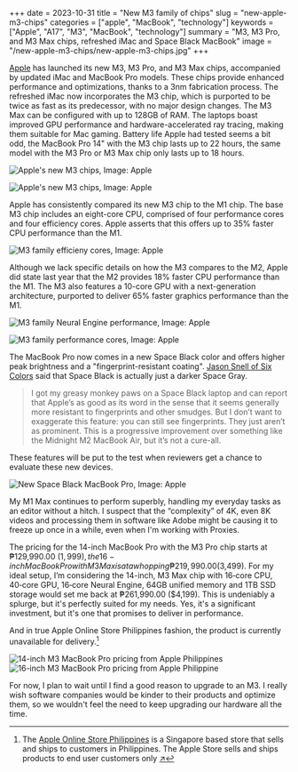 +++
date = 2023-10-31
title = "New M3 family of chips"
slug = "new-apple-m3-chips"
categories = ["apple", "MacBook", "technology"]
keywords = ["Apple", "A17", "M3", "MacBook", "technology"]
summary = "M3, M3 Pro, and M3 Max chips, refreshed iMac and Space Black MacBook"
image = "/new-apple-m3-chips/new-apple-m3-chips.jpg"
+++

[Apple](https://www.apple.com/newsroom/2023/10/apple-unveils-new-macbook-pro-featuring-m3-chips/) has launched its new M3, M3 Pro, and M3 Max chips, accompanied by updated iMac and MacBook Pro models. These chips provide enhanced performance and optimizations, thanks to a 3nm fabrication process. The refreshed iMac now incorporates the M3 chip, which is purported to be twice as fast as its predecessor, with no major design changes. The M3 Max can be configured with up to 128GB of RAM. The laptops boast improved GPU performance and hardware-accelerated ray tracing, making them suitable for Mac gaming. Battery life Apple had tested seems a bit odd, the MacBook Pro 14" with the M3 chip lasts up to 22 hours, the same model with the M3 Pro or M3 Max chip only lasts up to 18 hours.

![Apple's new M3 chips, Image: Apple](Apple-M3-chip-series-231030.jpg "Apple's new M3 chips, Image: Apple")

![Apple's new M3 chips, Image: Apple](Apple-M3-chip-series-architecture-231030.jpg "Apple's new M3 chips, Image: Apple")

Apple has consistently compared its new M3 chip to the M1 chip. The base M3 chip includes an eight-core CPU, comprised of four performance cores and four efficiency cores. Apple asserts that this offers up to 35% faster CPU performance than the M1.

![M3 family efficieny cores, Image: Apple](Apple-M3-chip-series-efficiency-cores-comparison-231030.jpg "M3 family efficieny cores")

Although we lack specific details on how the M3 compares to the M2, Apple did state last year that the M2 provides 18% faster CPU performance than the M1. The M3 also features a 10-core GPU with a next-generation architecture, purported to deliver 65% faster graphics performance than the M1.

![M3 family Neural Engine performance, Image: Apple](Apple-M3-chip-series-Neural-Engine-performance-231030.jpg "M3 family Neural Engine performance")

![M3 family performance cores, Image: Apple](Apple-M3-chip-series-performance-cores-comparison-231030.jpg "M3 family performance cores")

The MacBook Pro now comes in a new Space Black color and offers higher peak brightness and a "fingerprint-resistant coating". [Jason Snell of Six Colors](https://sixcolors.com/post/2023/10/a-magic-number-new-macbook-pros-and-imacs-usher-in-the-m3-era/) said that Space Black is actually just a darker Space Gray.

> I got my greasy monkey paws on a Space Black laptop and can report that Apple’s as good as its word in the sense that it seems generally more resistant to fingerprints and other smudges.
> But I don’t want to exaggerate this feature: you can still see fingerprints. They just aren’t as prominent. This is a progressive improvement over something like the Midnight M2 MacBook Air, but it’s not a cure-all.

These features will be put to the test when reviewers get a chance to evaluate these new devices.

![New Space Black MacBook Pro, Image: Apple](Apple-MacBook-Pro-2up-231030.jpg "New Space Black MacBook Pro")

My M1 Max continues to perform superbly, handling my everyday tasks as an editor without a hitch. I suspect that the “complexity” of 4K, even 8K videos and processing them in software like Adobe might be causing it to freeze up once in a while, even when I'm working with Proxies.

The pricing for the 14-inch MacBook Pro with the M3 Pro chip starts at ₱129,990.00 ($1,999), the 16-inch MacBook Pro with M3 Max is at a whopping ₱219,990.00 ($3,499). For my ideal setup, I’m considering the 14-inch, M3 Max chip with 16‑core CPU, 40‑core GPU, 16‑core Neural Engine, 64GB unified memory and 1TB SSD storage would set me back at ₱261,990.00 ($4,199). This is undeniably a splurge, but it's perfectly suited for my needs. Yes, it's a significant investment, but it's one that promises to deliver in performance.

And in true Apple Online Store Philippines fashion, the product is currently unavailable for delivery.[^1]

![14-inch M3 MacBook Pro pricing from Apple Philippines](Apple-MacBook-Pro14-M3-Pricing.jpeg "14-inch M3 MacBook Pro pricing from Apple Philippines")
![16-inch M3 MacBook Pro pricing from Apple Philippine](Apple-MacBook-Pro16-M3-Pricing.jpeg "16-inch M3 MacBook Pro pricing from Apple Philippines")

For now, I plan to wait until I find a good reason to upgrade to an M3. I really wish software companies would be kinder to their products and optimize them, so we wouldn't feel the need to keep upgrading our hardware all the time.

[^1]: The [Apple Online Store Philippines](http://store.apple.com/ph) is a Singapore based store that sells and ships to customers in Philippines. The Apple Store sells and ships products to end user customers only [↗︎](https://www.apple.com/ph/shop/help/shipping_delivery)